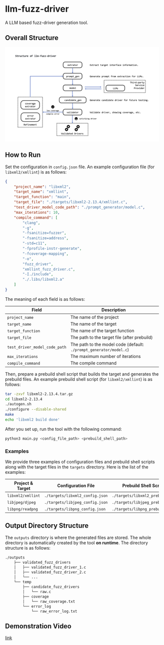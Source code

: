 # llm-fuzz-driver
A LLM based fuzz-driver generation tool.

## Overall Structure

![structure](./structure.png)

## How to Run

Set the configuration in `config.json` file. An example configuration file (for `libxml2/xmllint`) is as follows:

```json
{
    "project_name": "libxml2",
    "target_name": "xmllint",
    "target_function": "main",
    "target_file": "./targets/libxml2-2.13.4/xmllint.c",
    "test_driver_model_code_path": "./prompt_generator/model.c",
    "max_iterations": 10,
    "compile_command": [
        "clang",
        "-g",
        "-fsanitize=fuzzer",
        "-fsanitize=address",
        "-std=c11",
        "-fprofile-instr-generate",
        "-fcoverage-mapping",
        "-o",
        "fuzz_driver",
        "xmllint_fuzz_driver.c",
        "-I./include",
        "./.libs/libxml2.a"
    ]
}

```

The meaning of each field is as follows:

| Field                         | Description                                                        |
|-------------------------------|--------------------------------------------------------------------|
| `project_name`                | The name of the project                                            |
| `target_name`                 | The name of the target                                             |
| `target_function`             | The name of the target function                                    |
| `target_file`                 | The path to the target file (after prebuild)                       |
| `test_driver_model_code_path` | The path to the model code (default: `./prompt_generator/model.c`) |
| `max_iterations`              | The maximum number of iterations                                   |
| `compile_command`             | The compile command                                                |


Then, prepare a prebuild shell script that builds the target and generates the prebuild files. An example prebuild 
shell 
script (for `libxml2/xmllint`) is as follows:

```bash
tar -zxvf libxml2-2.13.4.tar.gz
cd libxml2-2.13.4
./autogen.sh
./configure --disable-shared
make
echo 'libxml2 build done'
```

After you set up, run the tool with the following command:

```bash
python3 main.py <config_file_path> <prebuild_shell_path>
```

### Examples

We provide three examples of configuration files and prebuild shell scripts along with the target files in the 
`targets` directory. Here is the list of the examples:

| Project & Target  | Configuration File              | Prebuild Shell Script           |
|-------------------|---------------------------------|---------------------------------|
| `libxml2/xmllint` | `./targets/libxml2_config.json` | `./targets/libxml2_prebuild.sh` |
| `libjpeg/djpeg`   | `./targets/libjpeg_config.json` | `./targets/libjpeg_prebuild.sh` |
| `libpng/readpng`  | `./targets/libpng_config.json`  | `./targets/libpng_prebuild.sh`  |

## Output Directory Structure

The `outputs` directory is where the generated files are stored. The whole directory is automatically created by the 
tool **on runtime**. The directory structure is as follows:

```
./outputs
    ├── validated_fuzz_drivers
    │   ├── validated_fuzz_driver_1.c
    │   ├── validated_fuzz_driver_2.c
    │   └── ...
    └── temp
        ├── candidate_fuzz_drivers
        │   └── raw.c
        ├── coverage
        │   └── raw_coverage.txt
        └── error_log
            └── raw_error_log.txt
```
## Demonstration Video
[link](https://www.bilibili.com/video/BV1FaruYMEJy/?vd_source=15a16af321809f158275c13088f407a6)

